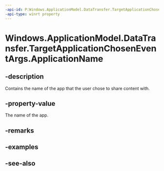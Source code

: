 ```yaml
---
-api-id: P:Windows.ApplicationModel.DataTransfer.TargetApplicationChosenEventArgs.ApplicationName
-api-type: winrt property
---
```


<!-- Property syntax
public string ApplicationName { get; }
-->

# Windows.ApplicationModel.DataTransfer.TargetApplicationChosenEventArgs.ApplicationName

## -description
Contains the name of the app that the user chose to share content with.

## -property-value
The name of the app.

## -remarks

## -examples

## -see-also
